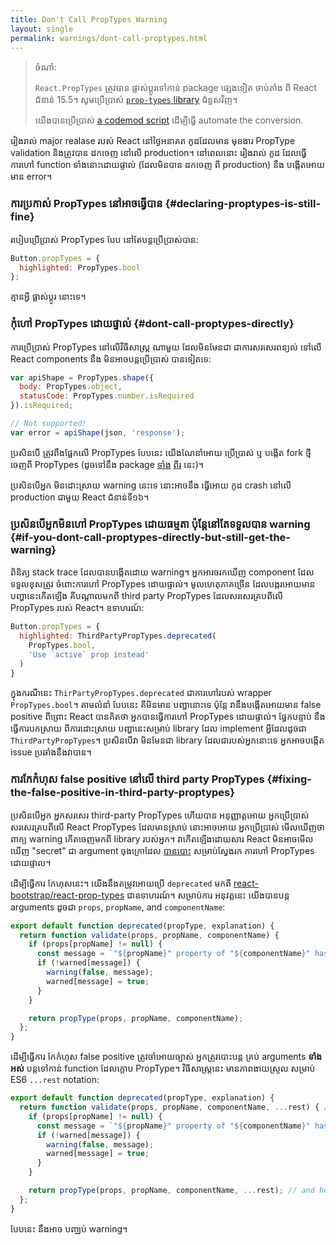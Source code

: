 ```yaml
---
title: Don't Call PropTypes Warning
layout: single
permalink: warnings/dont-call-proptypes.html
---
```


> ចំណាំ:
>
> `React.PropTypes` ត្រូវបាន ផ្លាស់ប្ដូរទៅកាន់ package ផ្សេងទៀត ចាប់តាំង ពី React ជំនាន់ 15.5។ សូមប្រើប្រាស់ [`prop-types` library](https://www.npmjs.com/package/prop-types) ជំនួសវិញ។
>
>យើងបានប្រើប្រាស់ [a codemod script](/blog/2017/04/07/react-v15.5.0.html#migrating-from-react.proptypes) ដើម្បីធ្វើ automate the conversion.

រៀងរាល់ major realase របស់ React នៅថ្ងៃអនាគត កូដដែលមាន មុខងារ PropType validation និងត្រូវបាន ដកចេញ នៅលើ production។ នៅពេលនោះ រៀងរាល់ កូដ ដែលធ្វើការហៅ function ទាំងនោះដោយផ្ទាល់ (ដែលមិនបាន ដកចេញ ពី production) នឹង បង្កើតអោយមាន error។

### ការប្រកាស់ PropTypes នៅអាចធ្វើបាន {#declaring-proptypes-is-still-fine}

របៀបប្រើប្រាស់ PropTypes បែប នៅតែបន្តប្រើប្រាស់បាន:

```javascript
Button.propTypes = {
  highlighted: PropTypes.bool
};
```

គ្មានអ្វី ផ្លាស់ប្តូរ នោះទេ។

### កុំហៅ PropTypes ដោយផ្ទាល់ {#dont-call-proptypes-directly}

ការប្រើប្រាស់ PropTypes នៅលើវិធីសាស្រ្ត ណាមួយ ដែលមិនមែនជា ជាការសរសេរពន្យល់ ទៅលើ React components នឹង មិនអាចបន្តប្រើប្រាស់ បានទៀតទេ:

```javascript
var apiShape = PropTypes.shape({
  body: PropTypes.object,
  statusCode: PropTypes.number.isRequired
}).isRequired;

// Not supported!
var error = apiShape(json, 'response');
```

ប្រសិនបើ ត្រូវពឹងផ្អែកលើ PropTypes បែបនេះ យើងណែនាំអោយ ប្រើប្រាស់ ឬ បង្កើត fork ថ្មីចេញពី PropTypes (ដូចទៅនឹង package [ទាំង](https://github.com/aackerman/PropTypes) [ពីរ](https://github.com/developit/proptypes) នេះ)។

ប្រសិនបើអ្នក មិនដោះស្រាយ warning នេះទេ នោះអាចនឹង ធ្វើអោយ កូដ crash នៅលើ production ជាមួយ React ជំនាន់ទី១៦។

### ប្រសិនបើអ្នកមិនហៅ PropTypes ដោយធម្មតា ប៉ុន្តែនៅតែទទួលបាន warning  {#if-you-dont-call-proptypes-directly-but-still-get-the-warning}

ពិនិត្យ stack trace ដែលបានបង្កើតដោយ warning។ អ្នកអារចរកឃើញ component ដែលទទួលខុសត្រូវ ចំពោះការហៅ PropTypes ដោយផ្ទាល់។ មូលហេតុភាគច្រើន ដែលបង្ករអោយមាន បញ្ហានេះកើតឡើង គីបណ្ដាលមកពី third party PropTypes ដែលសរសេរគ្របពីលើ PropTypes របស់ React។ ឧទាហរណ៍:

```js
Button.propTypes = {
  highlighted: ThirdPartyPropTypes.deprecated(
    PropTypes.bool,
    'Use `active` prop instead'
  )
}
```

ក្នុងករណីនេះ `ThirPartyPropTypes.deprecated` ជាការហៅរបស់ wrapper `PropTypes.bool`។ តាមលំនាំ បែបនេះ គីមិនមាន បញ្ហានោះទេ ប៉ុន្តែ វានឹងបង្កើតអោយមាន false positive ពីព្រោះ React បានគិតថា អ្នកបានធ្វើការហៅ PropTypes ដោយផ្ទាល់។ ផ្នែកបន្ទាប់ នឹង ធ្វើការបកស្រាយ ពីការដោះស្រាយ បញ្ហានេះសម្រាប់ library ដែល implement អ្វីដែលដូចជា `ThirdPartyPropTypes`។ ប្រសិនបើវា  មិនមែនជា library ដែលជារបស់អ្នកនោះទេ អ្នកអាចបង្កើត issue ប្រឆាំងនឹងវាបាន។

### ការកែកំហុស false positive នៅលើ third party PropTypes {#fixing-the-false-positive-in-third-party-proptypes}

ប្រសិនបើអ្នក អ្នកសរសេរ third-party PropTypes ហើយបាន អនុញ្ញាត្តអោយ អ្នកប្រើប្រាស់ សរសេរគ្របពីលើ React PropTypes ដែលមានស្រាប់ នោះអាចអោយ អ្នកប្រើប្រាស់ មើលឃើញថា ពាក្យ warning កើតចេញមកពី library របស់អ្នក។ វាកើតឡើងដោយសារ React មិនអាចមើលឃើញ "secret" ជា argument ចុងក្រោដែល [បានបោះ](https://github.com/facebook/react/pull/7132) សម្រាប់ស្វែងរក ការហៅ PropTypes ដោយផ្ទាល។

ដើម្បីធ្វើការ កែហុសនេះ។ យើងនឹងតម្រូវអោយប្រើ `deprecated` មកពី [react-bootstrap/react-prop-types](https://github.com/react-bootstrap/react-prop-types/blob/0d1cd3a49a93e513325e3258b28a82ce7d38e690/src/deprecated.js) ជាឧទាហរណ៍។ សម្រាប់ការ អនុវត្តនេះ យើងបានបន្ត arguments ដូចជា `props`, `propName`, and `componentName`:

```javascript
export default function deprecated(propType, explanation) {
  return function validate(props, propName, componentName) {
    if (props[propName] != null) {
      const message = `"${propName}" property of "${componentName}" has been deprecated.\n${explanation}`;
      if (!warned[message]) {
        warning(false, message);
        warned[message] = true;
      }
    }

    return propType(props, propName, componentName);
  };
}
```

ដើម្បីធ្វើការ កែកំហុស false positive ត្រូវចាំអោយច្បាស់ អ្នកត្រូវបោះបន្ត គ្រប់ arguments **ទាំងអស់** បន្តទៅកាន់ function ដែលក្ដោប PropType។  វិធីសាស្ត្រនេះ មានភាពងាយស្រួល សម្រាប់ ES6 `...rest` notation:
```javascript
export default function deprecated(propType, explanation) {
  return function validate(props, propName, componentName, ...rest) { // Note ...rest here
    if (props[propName] != null) {
      const message = `"${propName}" property of "${componentName}" has been deprecated.\n${explanation}`;
      if (!warned[message]) {
        warning(false, message);
        warned[message] = true;
      }
    }

    return propType(props, propName, componentName, ...rest); // and here
  };
}
```

បែបនេះ នឹងអាច បញ្ឈប់ warning។